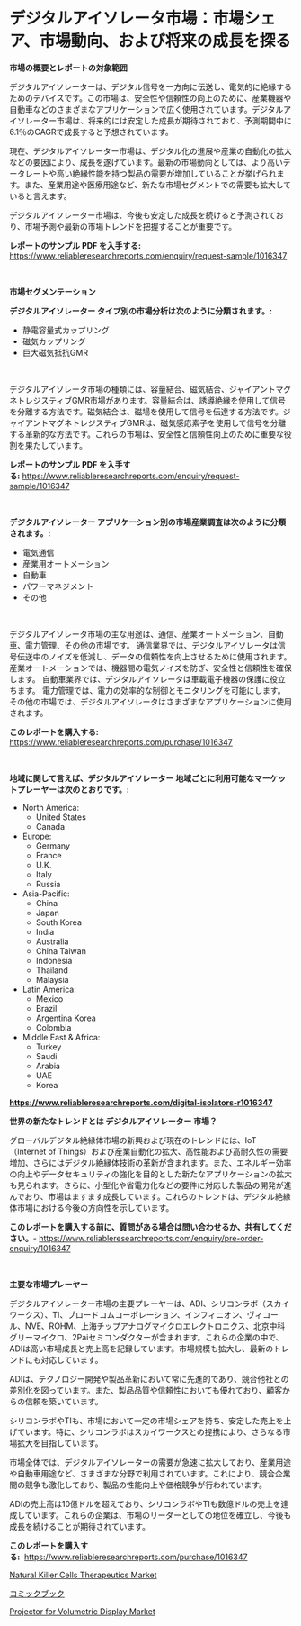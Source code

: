 <p><h1>デジタルアイソレータ市場：市場シェア、市場動向、および将来の成長を探る</h1></p><p><strong>市場の概要とレポートの対象範囲</strong></p>
<p><p>デジタルアイソレーターは、デジタル信号を一方向に伝送し、電気的に絶縁するためのデバイスです。この市場は、安全性や信頼性の向上のために、産業機器や自動車などのさまざまなアプリケーションで広く使用されています。デジタルアイソレーター市場は、将来的には安定した成長が期待されており、予測期間中に6.1％のCAGRで成長すると予想されています。</p><p>現在、デジタルアイソレーター市場は、デジタル化の進展や産業の自動化の拡大などの要因により、成長を遂げています。最新の市場動向としては、より高いデータレートや高い絶縁性能を持つ製品の需要が増加していることが挙げられます。また、産業用途や医療用途など、新たな市場セグメントでの需要も拡大していると言えます。</p><p>デジタルアイソレーター市場は、今後も安定した成長を続けると予測されており、市場予測や最新の市場トレンドを把握することが重要です。</p></p>
<p><strong>レポートのサンプル PDF を入手する:</strong> <a href="https://www.reliableresearchreports.com/enquiry/request-sample/1016347">https://www.reliableresearchreports.com/enquiry/request-sample/1016347</a></p>
<p>&nbsp;</p>
<p><strong>市場セグメンテーション</strong></p>
<p><strong>デジタルアイソレーター タイプ別の市場分析は次のように分類されます。:</strong></p>
<p><ul><li>静電容量式カップリング</li><li>磁気カップリング</li><li>巨大磁気抵抗GMR</li></ul></p>
<p>&nbsp;</p>
<p><p>デジタルアイソレータ市場の種類には、容量結合、磁気結合、ジャイアントマグネトレジスティブGMR市場があります。容量結合は、誘導絶縁を使用して信号を分離する方法です。磁気結合は、磁場を使用して信号を伝達する方法です。ジャイアントマグネトレジスティブGMRは、磁気感応素子を使用して信号を分離する革新的な方法です。これらの市場は、安全性と信頼性向上のために重要な役割を果たしています。</p></p>
<p><strong>レポートのサンプル PDF を入手する:</strong>&nbsp;<a href="https://www.reliableresearchreports.com/enquiry/request-sample/1016347">https://www.reliableresearchreports.com/enquiry/request-sample/1016347</a></p>
<p>&nbsp;</p>
<p><strong> デジタルアイソレーター アプリケーション別の市場産業調査は次のように分類されます。:</strong></p>
<p><ul><li>電気通信</li><li>産業用オートメーション</li><li>自動車</li><li>パワーマネジメント</li><li>その他</li></ul></p>
<p>&nbsp;</p>
<p><p>デジタルアイソレータ市場の主な用途は、通信、産業オートメーション、自動車、電力管理、その他の市場です。 通信業界では、デジタルアイソレータは信号伝送中のノイズを低減し、データの信頼性を向上させるために使用されます。 産業オートメーションでは、機器間の電気ノイズを防ぎ、安全性と信頼性を確保します。 自動車業界では、デジタルアイソレータは車載電子機器の保護に役立ちます。 電力管理では、電力の効率的な制御とモニタリングを可能にします。 その他の市場では、デジタルアイソレータはさまざまなアプリケーションに使用されます。</p></p>
<p><strong>このレポートを購入する:</strong>&nbsp; <a href="https://www.reliableresearchreports.com/purchase/1016347">https://www.reliableresearchreports.com/purchase/1016347</a></p>
<p>&nbsp;</p>
<p><strong>地域に関して言えば、デジタルアイソレーター 地域ごとに利用可能なマーケットプレーヤーは次のとおりです。:</strong></p>
<p><ul>
    <li>
        North America:
        <ul>
            <li>United States</li>
            <li>Canada</li>
        </ul>
    </li>
    <li>
        Europe:
        <ul>
            <li>Germany</li>
            <li>France</li>
            <li>U.K.</li>
            <li>Italy</li>
            <li>Russia</li>
        </ul>
    </li>
    <li>
        Asia-Pacific:
        <ul>
            <li>China</li>
            <li>Japan</li>
            <li>South Korea</li>
            <li>India</li>
            <li>Australia</li>
            <li>China Taiwan</li>
            <li>Indonesia</li>
            <li>Thailand</li>
            <li>Malaysia</li>
        </ul>
    </li>
    <li>
        Latin America:
        <ul>
            <li>Mexico</li>
            <li>Brazil</li>
            <li>Argentina Korea</li>
            <li>Colombia</li>
        </ul>
    </li>
    <li>
        Middle East & Africa:
        <ul>
            <li>Turkey</li>
            <li>Saudi</li>
            <li>Arabia</li>
            <li>UAE</li>
            <li>Korea</li>
        </ul>
    </li>
    </ul></p>
<p><strong><a href="https://www.reliableresearchreports.com/digital-isolators-r1016347">https://www.reliableresearchreports.com/digital-isolators-r1016347</a></strong>&nbsp;</p>
<p><strong>世界の新たなトレンドとは デジタルアイソレーター 市場？</strong></p>
<p><p>グローバルデジタル絶縁体市場の新興および現在のトレンドには、IoT（Internet of Things）および産業自動化の拡大、高性能および高耐久性の需要増加、さらにはデジタル絶縁体技術の革新が含まれます。また、エネルギー効率の向上やデータセキュリティの強化を目的とした新たなアプリケーションの拡大も見られます。さらに、小型化や省電力化などの要件に対応した製品の開発が進んでおり、市場はますます成長しています。これらのトレンドは、デジタル絶縁体市場における今後の方向性を示しています。</p></p>
<p><strong>このレポートを購入する前に、質問がある場合は問い合わせるか、共有してください。</strong>- <a href="https://www.reliableresearchreports.com/enquiry/pre-order-enquiry/1016347">https://www.reliableresearchreports.com/enquiry/pre-order-enquiry/1016347</a></p>
<p>&nbsp;</p>
<p><strong>主要な市場プレーヤー</strong></p>
<p><p>デジタルアイソレーター市場の主要プレーヤーは、ADI、シリコンラボ（スカイワークス）、TI、ブロードコムコーポレーション、インフィニオン、ヴィコール、NVE、ROHM、上海チップアナログマイクロエレクトロニクス、北京中科グリーマイクロ、2Paiセミコンダクターが含まれます。これらの企業の中で、ADIは高い市場成長と売上高を記録しています。市場規模も拡大し、最新のトレンドにも対応しています。</p><p>ADIは、テクノロジー開発や製品革新において常に先進的であり、競合他社との差別化を図っています。また、製品品質や信頼性においても優れており、顧客からの信頼を築いています。</p><p>シリコンラボやTIも、市場において一定の市場シェアを持ち、安定した売上を上げています。特に、シリコンラボはスカイワークスとの提携により、さらなる市場拡大を目指しています。</p><p>市場全体では、デジタルアイソレーターの需要が急速に拡大しており、産業用途や自動車用途など、さまざまな分野で利用されています。これにより、競合企業間の競争も激化しており、製品の性能向上や価格競争が行われています。</p><p>ADIの売上高は10億ドルを超えており、シリコンラボやTIも数億ドルの売上を達成しています。これらの企業は、市場のリーダーとしての地位を確立し、今後も成長を続けることが期待されています。</p></p>
<p><strong>このレポートを購入する:</strong>&nbsp;&nbsp;<a href="https://www.reliableresearchreports.com/purchase/1016347">https://www.reliableresearchreports.com/purchase/1016347</a></p>
<p><p><a href="https://github.com/brenzgnarento/Market-Research-Report-List-2/blob/main/natural-killer-cells-therapeutics-market.md">Natural Killer Cells Therapeutics Market</a></p><p><a href="https://github.com/Sophiaard2003/Market-Research-Report-List-1/blob/main/878503325526.md">コミックブック</a></p><p><a href="https://automatic-knee-4c7.notion.site/Projector-for-Volumetric-Display-Market-Size-Reveals-the-Best-Marketing-Channels-In-Global-Industry-716003e599fe44a1aac4694b83ffbafb">Projector for Volumetric Display Market</a></p></p>